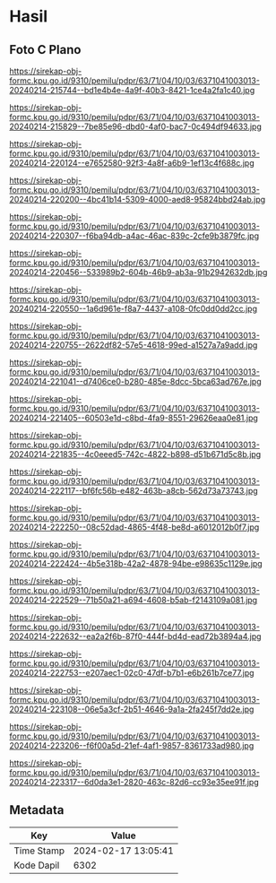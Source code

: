 # Hasil

## Foto C Plano

https://sirekap-obj-formc.kpu.go.id/9310/pemilu/pdpr/63/71/04/10/03/6371041003013-20240214-215744--bd1e4b4e-4a9f-40b3-8421-1ce4a2fa1c40.jpg

https://sirekap-obj-formc.kpu.go.id/9310/pemilu/pdpr/63/71/04/10/03/6371041003013-20240214-215829--7be85e96-dbd0-4af0-bac7-0c494df94633.jpg

https://sirekap-obj-formc.kpu.go.id/9310/pemilu/pdpr/63/71/04/10/03/6371041003013-20240214-220124--e7652580-92f3-4a8f-a6b9-1ef13c4f688c.jpg

https://sirekap-obj-formc.kpu.go.id/9310/pemilu/pdpr/63/71/04/10/03/6371041003013-20240214-220200--4bc41b14-5309-4000-aed8-95824bbd24ab.jpg

https://sirekap-obj-formc.kpu.go.id/9310/pemilu/pdpr/63/71/04/10/03/6371041003013-20240214-220307--f6ba94db-a4ac-46ac-839c-2cfe9b3879fc.jpg

https://sirekap-obj-formc.kpu.go.id/9310/pemilu/pdpr/63/71/04/10/03/6371041003013-20240214-220456--533989b2-604b-46b9-ab3a-91b2942632db.jpg

https://sirekap-obj-formc.kpu.go.id/9310/pemilu/pdpr/63/71/04/10/03/6371041003013-20240214-220550--1a6d961e-f8a7-4437-a108-0fc0dd0dd2cc.jpg

https://sirekap-obj-formc.kpu.go.id/9310/pemilu/pdpr/63/71/04/10/03/6371041003013-20240214-220755--2622df82-57e5-4618-99ed-a1527a7a9add.jpg

https://sirekap-obj-formc.kpu.go.id/9310/pemilu/pdpr/63/71/04/10/03/6371041003013-20240214-221041--d7406ce0-b280-485e-8dcc-5bca63ad767e.jpg

https://sirekap-obj-formc.kpu.go.id/9310/pemilu/pdpr/63/71/04/10/03/6371041003013-20240214-221405--60503e1d-c8bd-4fa9-8551-29626eaa0e81.jpg

https://sirekap-obj-formc.kpu.go.id/9310/pemilu/pdpr/63/71/04/10/03/6371041003013-20240214-221835--4c0eeed5-742c-4822-b898-d51b671d5c8b.jpg

https://sirekap-obj-formc.kpu.go.id/9310/pemilu/pdpr/63/71/04/10/03/6371041003013-20240214-222117--bf6fc56b-e482-463b-a8cb-562d73a73743.jpg

https://sirekap-obj-formc.kpu.go.id/9310/pemilu/pdpr/63/71/04/10/03/6371041003013-20240214-222250--08c52dad-4865-4f48-be8d-a6012012b0f7.jpg

https://sirekap-obj-formc.kpu.go.id/9310/pemilu/pdpr/63/71/04/10/03/6371041003013-20240214-222424--4b5e318b-42a2-4878-94be-e98635c1129e.jpg

https://sirekap-obj-formc.kpu.go.id/9310/pemilu/pdpr/63/71/04/10/03/6371041003013-20240214-222529--71b50a21-a694-4608-b5ab-f2143109a081.jpg

https://sirekap-obj-formc.kpu.go.id/9310/pemilu/pdpr/63/71/04/10/03/6371041003013-20240214-222632--ea2a2f6b-87f0-444f-bd4d-ead72b3894a4.jpg

https://sirekap-obj-formc.kpu.go.id/9310/pemilu/pdpr/63/71/04/10/03/6371041003013-20240214-222753--e207aec1-02c0-47df-b7b1-e6b261b7ce77.jpg

https://sirekap-obj-formc.kpu.go.id/9310/pemilu/pdpr/63/71/04/10/03/6371041003013-20240214-223108--06e5a3cf-2b51-4646-9a1a-2fa245f7dd2e.jpg

https://sirekap-obj-formc.kpu.go.id/9310/pemilu/pdpr/63/71/04/10/03/6371041003013-20240214-223206--f6f00a5d-21ef-4af1-9857-8361733ad980.jpg

https://sirekap-obj-formc.kpu.go.id/9310/pemilu/pdpr/63/71/04/10/03/6371041003013-20240214-223317--6d0da3e1-2820-463c-82d6-cc93e35ee91f.jpg


## Metadata

| Key        | Value               |
| ---------- | ------------------- |
| Time Stamp | 2024-02-17 13:05:41 |
| Kode Dapil | 6302                |



